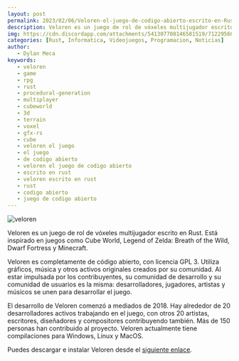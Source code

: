 ```yaml
---
layout: post
permalink: 2023/02/06/Veloren-el-juego-de-codigo-abierto-escrito-en-Rust.html
description: Veloren es un juego de rol de vóxeles multijugador escrito en Rust. Está inspirado en juegos como Cube World, Legend of Zelda; Breath of the Wild, Dwarf Fortress y Minecraft.
img: https://cdn.discordapp.com/attachments/541307708146581519/712295605170602075/logo.png
categories: [Rust, Informatica, Videojuegos, Programacion, Noticias]
author:
   - Dylan Meca
keywords:
   - veloren
   - game
   - rpg
   - rust
   - procedural-generation
   - multiplayer
   - cubeworld
   - 3d
   - terrain 
   - voxel
   - gfx-rs
   - cube
   - veloren el juego
   - el juego
   - de codigo abierto
   - veloren el juego de codigo abierto
   - escrito en rust
   - veloren escrito en rust
   - rust
   - codigo abierto
   - juego de codigo abierto
--- 
```


![veloren](https://cdn.discordapp.com/attachments/541307708146581519/712295605170602075/logo.png)

Veloren es un juego de rol de vóxeles multijugador escrito en Rust. Está inspirado en juegos como Cube World, Legend of Zelda: Breath of the Wild, Dwarf Fortress y Minecraft.

Veloren es completamente de código abierto, con licencia GPL 3. Utiliza gráficos, música y otros activos originales creados por su comunidad.
Al estar impulsada por los contribuyentes, su comunidad de desarrollo y su comunidad de usuarios es la misma: desarrolladores, jugadores, artistas 
y músicos se unen para desarrollar el juego.

El desarrollo de Veloren comenzó a mediados de 2018. Hay alrededor de 20 desarrolladores activos trabajando en el juego, 
con otros 20 artistas, escritores, diseñadores y compositores contribuyendo también. Más de 150 personas han contribuido al proyecto. 
Veloren actualmente tiene compilaciones para Windows, Linux y MacOS.

Puedes descargar e instalar Veloren desde el [siguiente enlace](https://veloren.net/download/).

